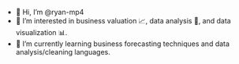 - 👋 Hi, I’m @ryan-mp4
- 👀 I’m interested in business valuation 📈, data analysis 🔬, and data visualization 📊.
- 🌱 I’m currently learning business forecasting techniques and data analysis/cleaning languages.

<!---
ryan-mp4/ryan-mp4 is a ✨ special ✨ repository because its `README.md` (this file) appears on your GitHub profile.
You can click the Preview link to take a look at your changes.
--->
